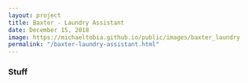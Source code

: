 ```yaml
---
layout: project
title: Baxter - Laundry Assistant
date: December 15, 2018
image: https://michaeltobia.github.io/public/images/baxter_laundry
permalink: "/baxter-laundry-assistant.html"
---
```


### Stuff
